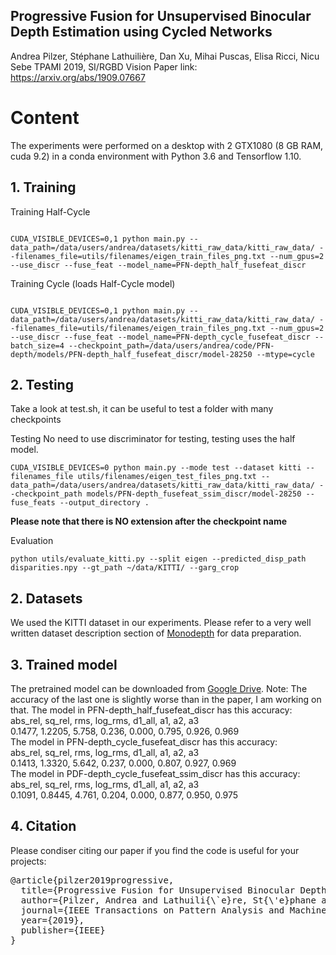 ## Progressive Fusion for Unsupervised Binocular Depth Estimation using Cycled Networks
Andrea Pilzer, Stéphane Lathuilière, Dan Xu, Mihai Puscas, Elisa Ricci, Nicu Sebe
TPAMI 2019, SI/RGBD Vision
Paper link: https://arxiv.org/abs/1909.07667

# Content

The experiments were performed on a desktop with 2 GTX1080 (8 GB RAM, cuda 9.2) in a conda environment with Python 3.6 and Tensorflow 1.10.

## 1. Training

Training Half-Cycle
```shell

CUDA_VISIBLE_DEVICES=0,1 python main.py --data_path=/data/users/andrea/datasets/kitti_raw_data/kitti_raw_data/ --filenames_file=utils/filenames/eigen_train_files_png.txt --num_gpus=2 --use_discr --fuse_feat --model_name=PFN-depth_half_fusefeat_discr

```

Training Cycle (loads Half-Cycle model)
```shell

CUDA_VISIBLE_DEVICES=0,1 python main.py --data_path=/data/users/andrea/datasets/kitti_raw_data/kitti_raw_data/ --filenames_file=utils/filenames/eigen_train_files_png.txt --num_gpus=2  --use_discr --fuse_feat --model_name=PFN-depth_cycle_fusefeat_discr --batch_size=4 --checkpoint_path=/data/users/andrea/code/PFN-depth/models/PFN-depth_half_fusefeat_discr/model-28250 --mtype=cycle

```

## 2. Testing

Take a look at test.sh, it can be useful to test a folder with many checkpoints

Testing
No need to use discriminator for testing, testing uses the half model.
```shell
CUDA_VISIBLE_DEVICES=0 python main.py --mode test --dataset kitti --filenames_file utils/filenames/eigen_test_files_png.txt --data_path=/data/users/andrea/datasets/kitti_raw_data/kitti_raw_data/ --checkpoint_path models/PFN-depth_fusefeat_ssim_discr/model-28250 --fuse_feats --output_directory .
```
**Please note that there is NO extension after the checkpoint name**

Evaluation
```shell
python utils/evaluate_kitti.py --split eigen --predicted_disp_path disparities.npy --gt_path ~/data/KITTI/ --garg_crop
```

## 2. Datasets

We used the KITTI dataset in our experiments. Please refer to a very well written dataset description section of [Monodepth](https://github.com/mrharicot/monodepth/blob/master/readme.md) for data preparation.

## 3. Trained model

The pretrained model can be downloaded from [Google Drive](https://drive.google.com/drive/folders/1YxCfxMN2AKVEAkJqnjkD6X1Zn3JDKm-a?usp=sharing).
Note: The accuracy of the last one is slightly worse than in the paper, I am working on that.
The model in PFN-depth_half_fusefeat_discr has this accuracy: <br />
   abs_rel,     sq_rel,        rms,    log_rms,     d1_all,         a1,         a2,         a3 <br />
    0.1477,     1.2205,      5.758,      0.236,      0.000,      0.795,      0.926,      0.969 <br />
The model in PFN-depth_cycle_fusefeat_discr has this accuracy: <br />
   abs_rel,     sq_rel,        rms,    log_rms,     d1_all,         a1,         a2,         a3 <br />
    0.1413,     1.3320,      5.642,      0.237,      0.000,      0.807,      0.927,      0.969 <br />
The model in PDF-depth_cycle_fusefeat_ssim_discr has this accuracy: <br />
   abs_rel,     sq_rel,        rms,    log_rms,     d1_all,         a1,         a2,         a3 <br />
    0.1091,     0.8445,      4.761,      0.204,      0.000,      0.877,      0.950,      0.975 <br />

## 4. Citation
Please condiser citing our paper if you find the code is useful for your projects:
<pre>
@article{pilzer2019progressive,
  title={Progressive Fusion for Unsupervised Binocular Depth Estimation using Cycled Networks},
  author={Pilzer, Andrea and Lathuili{\`e}re, St{\'e}phane and Xu, Dan and Puscas, Mihai Marian and Ricci, Elisa and Sebe, Nicu},
  journal={IEEE Transactions on Pattern Analysis and Machine Intelligence},
  year={2019},
  publisher={IEEE}
}
</pre>


